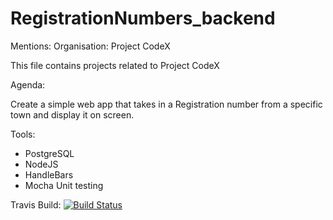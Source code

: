 # RegistrationNumbers_backend

Mentions: Organisation: Project CodeX

This file contains projects related to Project CodeX

Agenda:

Create a simple web app that takes in a Registration number from a specific town and display it on screen.

Tools:
- PostgreSQL
- NodeJS
- HandleBars
- Mocha Unit testing

Travis Build:
[![Build Status](https://travis-ci.org/Trinesh1996/RegistrationNumbers_backend.svg?branch=master)](https://travis-ci.org/Trinesh1996/RegistrationNumbers_backend)

